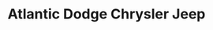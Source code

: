 ---
title: "Atlantic Dodge Chrysler Jeep"
url: /new-glasgow/atlantic-dodge-chrysler-jeep/
shop: car
---
